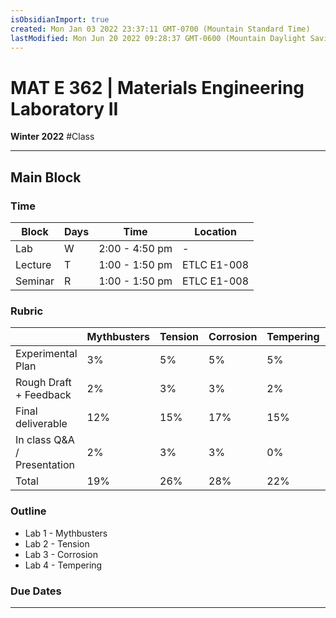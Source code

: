 ```yaml
---
isObsidianImport: true
created: Mon Jan 03 2022 23:37:11 GMT-0700 (Mountain Standard Time)
lastModified: Mon Jun 20 2022 09:28:37 GMT-0600 (Mountain Daylight Saving Time)
---
```

# MAT E 362 | Materials Engineering Laboratory II
**Winter 2022** #Class

---

## Main Block
### Time
| Block   | Days | Time           | Location    |
| ------- | ---- | -------------- | ----------- |
| Lab     | W    | 2:00 - 4:50 pm | -           |
| Lecture | T    | 1:00 - 1:50 pm | ETLC E1-008 |
| Seminar | R    | 1:00 - 1:50 pm | ETLC E1-008 | 

### Rubric
|                             | Mythbusters | Tension | Corrosion | Tempering | Participation |
| --------------------------- | ----------- | ------- | --------- | --------- | ------------- |
| Experimental Plan           | 3%          | 5%      | 5%        | 5%        | -             |
| Rough Draft + Feedback      | 2%          | 3%      | 3%        | 2%        | -             |
| Final deliverable           | 12%         | 15%     | 17%       | 15%       | -             |
| In class Q&A / Presentation | 2%          | 3%      | 3%        | 0%        | -             |
| Total                       | 19%         | 26%     | 28%       | 22%       | 5%            |

### Outline
- Lab 1 - Mythbusters
- Lab 2 - Tension
- Lab 3 - Corrosion
- Lab 4 - Tempering

### Due Dates

---

